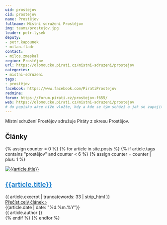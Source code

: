 ```yaml
---
uid: prostejov
cid: prostejov
name: Prostějov
fullname: Místní sdružení Prostějov
img: teams/prostejov.jpg
leader: petr.lysek
deputy:
- petr.kapounek
- milan.fladr
contact:
- milos.zmeskal
region: Prostějov
url: https://olomoucko.pirati.cz/mistni-sdruzeni/prostejov
categories:
- mistni-sdruzeni
tags:
- prostějov
facebook: https://www.facebook.com/PiratiProstejov
redmine:
forum: https://forum.pirati.cz/prostejov-f655/
web: https://olomoucko.pirati.cz/mistni-sdruzeni/prostejov
# do popisku akce níže vložte, kdy a kde se tým schází a jak se zapojit
---
```

Místní sdružení Prostějov sdružuje Piráty z okresu Prostějov.

<div class="o-section-header">
  <h2 class="o-section__heading o-section__heading--small">Články</h2>
</div>

{% assign counter = 0 %}
{% for article in site.posts %}
{% if article.tags contains "prostějov" and counter < 6 %}
{% assign counter = counter | plus: 1 %}
<article itemtype="http://schema.org/BlogPosting" class="c-BlogPosting-excerpt" itemscope="">
  <link itemprop="mainEntityOfPage" href="http://insertshownpagelinkhere.com">
  <div class="c-BlogPosting-excerpt-contentWrapper u-cf">
    <div class="c-BlogPosting-excerpt-photoBox">
      <!-- BlogPosting image -->
      <div itemprop="image" itemtype="http://schema.org/ImageObject" class="c-BlogPosting-excerpt__image" itemscope="">
        <a href="{{article.url | relative_url}}">
          <img src="{{ article.image | relative_url}}" alt="{{article.title}}">
        </a>
        <meta itemprop="url" content="{{ article.image | relative_url }}">
        <meta itemprop="width" content="">
        <meta itemprop="height" content="">
      </div>
    </div>
    <div class="c-BlogPosting-excerpt-contentBox">
      <!-- Headline -->
      <h2 itemprop="headline" class="c-BlogPosting-excerpt__title">
        <a style="color:#2785ce;" href="{{article.url | relative_url }}" itemprop="url">{{article.title}}</a>
      </h2>
      <!-- BlogPosting description-->
      <div itemprop="description" class="c-BlogPosting-excerpt-content">{{ article.excerpt | truncatewords: 33 | strip_html }}</div>
      <a href="{{article.url | relative_url }}" class="c-BlogPosting-excerpt-readMore">Přečíst celý článek &rsaquo;</a>      
    </div>
    <!-- Publisher -->
    <div itemprop="publisher" itemtype="http://schema.org/Organization" class="u-hidden" itemscope="">
      <div itemprop="logo" itemtype="http://schema.org/ImageObject" itemscope="">
        <meta itemprop="url" content="{{ 'assets/img/brand/logo.svg' | relative_url }}"> 
      </div>
      <meta itemprop="name" content="Česká pirátská strana">
    </div>
  </div>
  <div class="c-BlogPosting-excerpt-infoBox">
    <!-- Date published -->
    <span itemprop="description" class="c-BlogPosting-excerpt__datePublished">
      <i class="fa fa-calendar-o" aria-hidden="true"></i> {{article.date | date: "%d.%m.%Y"}}
      <meta itemprop="datePublished" content="{{article.date | date_to_xmlschema }}">
      <meta itemprop="dateModified" content="">
    </span>
    <br class="hide-for-medium">
    <!-- Authors -->
    <span itemprop="author" itemtype="http://schema.org/Person" class="c-BlogPosting-excerpt__authors" itemscope="">
      <i class="fa fa-user" aria-hidden="true"></i>
      <span itemprop="name" class="c-BlogPosting-excerpt__author">{{ article.author }}</span>
      <br class="hide-for-medium">
    </span>     
  </div>
</article>
{% endif %}
{% endfor %}